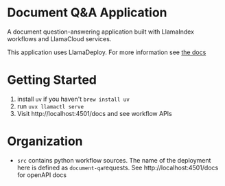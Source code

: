 # Document Q&A Application

A document question-answering application built with LlamaIndex workflows and LlamaCloud services.


This application uses LlamaDeploy. For more information see [the docs](https://developers.llamaindex.ai/python/cloud/llamadeploy/getting-started)

# Getting Started

1. install `uv` if you haven't `brew install uv`
2. run `uvx llamactl serve`
3. Visit http://localhost:4501/docs and see workflow APIs


# Organization

- `src` contains python workflow sources. The name of the deployment here is defined as `document-qa`requests. See http://localhost:4501/docs for openAPI docs
